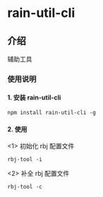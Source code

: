 # rain-util-cli

## 介绍

辅助工具

### 使用说明

#### 1. 安装 rain-util-cli

```shell
npm install rain-util-cli -g
```

#### 2. 使用

<1> 初始化 rbj 配置文件

```shell
rbj-tool -i
```

<2> 补全 rbj 配置文件

```shell
rbj-tool -c
```
